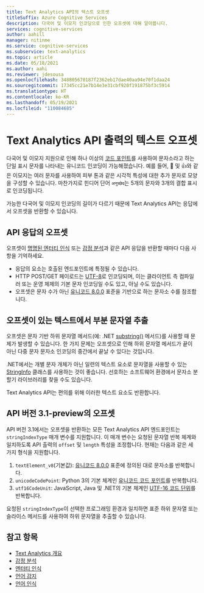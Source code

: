 ```yaml
---
title: Text Analytics API의 텍스트 오프셋
titleSuffix: Azure Cognitive Services
description: 다국어 및 이모지 인코딩으로 인한 오프셋에 대해 알아봅니다.
services: cognitive-services
author: aahill
manager: nitinme
ms.service: cognitive-services
ms.subservice: text-analytics
ms.topic: article
ms.date: 05/18/2021
ms.author: aahi
ms.reviewer: jdesousa
ms.openlocfilehash: 348805670187f2362eb17dae40aa94e70f1daa24
ms.sourcegitcommit: 17345cc21e7b14e3e31cbf920f191875bf3c5914
ms.translationtype: HT
ms.contentlocale: ko-KR
ms.lasthandoff: 05/19/2021
ms.locfileid: "110084685"
---
```

# <a name="text-offsets-in-the-text-analytics-api-output"></a>Text Analytics API 출력의 텍스트 오프셋

다국어 및 이모지 지원으로 인해 하나 이상의 [코드 포인트](https://wikipedia.org/wiki/Code_point)를 사용하여 문자소라고 하는 단일 표시 문자를 나타내는 유니코드 인코딩이 가능해졌습니다. 예를 들어, 🌷 및 👍와 같은 이모지는 여러 문자를 사용하여 피부 톤과 같은 시각적 특성에 대한 추가 문자로 모양을 구성할 수 있습니다. 마찬가지로 힌디어 단어 `अनुच्छेद`는 5개의 문자와 3개의 결합 표시로 인코딩됩니다.

가능한 다국어 및 이모지 인코딩의 길이가 다르기 때문에 Text Analytics API는 응답에서 오프셋을 반환할 수 있습니다.

## <a name="offsets-in-the-api-response"></a>API 응답의 오프셋 

오프셋이 [명명된 엔터티 인식](../how-tos/text-analytics-how-to-entity-linking.md) 또는 [감정 분석](../how-tos/text-analytics-how-to-sentiment-analysis.md)과 같은 API 응답을 반환할 때마다 다음 사항을 기억하세요.

* 응답의 요소는 호출된 엔드포인트에 특정될 수 있습니다. 
* HTTP POST/GET 페이로드는 [UTF-8](https://www.w3schools.com/charsets/ref_html_utf8.asp)로 인코딩되며, 이는 클라이언트 측 컴파일러 또는 운영 체제의 기본 문자 인코딩일 수도 있고, 아닐 수도 있습니다.
* 오프셋은 문자 수가 아닌 [유니코드 8.0.0](https://unicode.org/versions/Unicode8.0.0) 표준을 기반으로 하는 문자소 수를 참조합니다.

## <a name="extracting-substrings-from-text-with-offsets"></a>오프셋이 있는 텍스트에서 부분 문자열 추출

오프셋은 문자 기반 하위 문자열 메서드(예: .NET [substring()](/dotnet/api/system.string.substring) 메서드)를 사용할 때 문제가 발생할 수 있습니다. 한 가지 문제는 오프셋으로 인해 하위 문자열 메서드가 끝이 아닌 다중 문자 문자소 인코딩의 중간에서 끝날 수 있다는 것입니다.

.NET에서는 개별 문자 개체가 아닌 일련의 텍스트 요소로 문자열을 사용할 수 있는 [StringInfo](/dotnet/api/system.globalization.stringinfo) 클래스를 사용하는 것이 좋습니다. 선호하는 소프트웨어 환경에서 문자소 분할기 라이브러리를 찾을 수도 있습니다. 

Text Analytics API는 편의를 위해 이러한 텍스트 요소도 반환합니다.

## <a name="offsets-in-api-version-31-preview"></a>API 버전 3.1-preview의 오프셋

API 버전 3.1에서는 오프셋을 반환하는 모든 Text Analytics API 엔드포인트는 `stringIndexType` 매개 변수를 지원합니다. 이 매개 변수는 요청된 문자열 반복 체계와 일치하도록 API 출력의 `offset` 및 `length` 특성을 조정합니다. 현재는 다음과 같은 세 가지 형식을 지원합니다.

1. `textElement_v8`(기본값): [유니코드 8.0.0](https://unicode.org/versions/Unicode8.0.0) 표준에 정의된 대로 문자소를 반복합니다.
2. `unicodeCodePoint`: Python 3의 기본 체계인 [유니코드 코드 포인트](http://www.unicode.org/versions/Unicode13.0.0/ch02.pdf#G25564)를 반복합니다.
3. `utf16CodeUnit`: JavaScript, Java 및 .NET의 기본 체계인 [UTF-16 코드 단위](https://unicode.org/faq/utf_bom.html#UTF16)를 반복합니다.

요청된 `stringIndexType`이 선택한 프로그래밍 환경과 일치하면 표준 하위 문자열 또는 슬라이스 메서드를 사용하여 하위 문자열을 추출할 수 있습니다. 

## <a name="see-also"></a>참고 항목

* [Text Analytics 개요](../overview.md)
* [감정 분석](../how-tos/text-analytics-how-to-sentiment-analysis.md)
* [엔터티 인식](../how-tos/text-analytics-how-to-entity-linking.md)
* [언어 감지](../how-tos/text-analytics-how-to-keyword-extraction.md)
* [언어 인식](../how-tos/text-analytics-how-to-language-detection.md)
